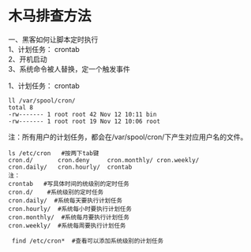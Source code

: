 木马排查方法
===========
一、黑客如何让脚本定时执行  
1、计划任务： crontab  
2、开机启动  
3、系统命令被人替换，定一个触发事件  

1、计划任务： crontab  
```
ll /var/spool/cron/ 
total 8
-rw------- 1 root root 42 Nov 12 10:11 bin
-rw------- 1 root root 19 Nov 12 10:06 root
```  
注：所有用户的计划任务，都会在/var/spool/cron/下产生对应用户名的文件。  

```
ls /etc/cron   #按两下tab键
cron.d/       cron.deny     cron.monthly/ cron.weekly/
cron.daily/   cron.hourly/  crontab   
注：
crontab   #写具体时间的统级别的定时任务
cron.d/    #系统级别的定时任务
cron.daily/  #系统每天要执行计划任务
cron.hourly/  #系统每小时要执行计划任务
cron.monthly/  #系统每月要执行计划任务
cron.weekly/  #系统每周要执行计划任务
```  
```  find /etc/cron*  #查看可以添加系统级别的计划任务 ```  

